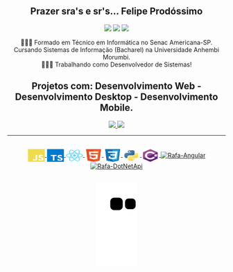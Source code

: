<div align="center">
   
## Prazer sra's e sr's...  **Felipe Prodóssimo**

<a href="https://facebook.com/FelipeProdossimo"><img src="https://img.shields.io/badge/Facebook-1877F2?style=for-the-badge&logo=facebook&logoColor=white"></a>
<a href="https://www.linkedin.com/in/felipe-prodossimo" target="_blank"><img src="https://img.shields.io/badge/-LinkedIn-%230077B5?style=for-the-badge&logo=linkedin&logoColor=white" target="_blank"></a> 
<a href="https://www.instagram.com/felipe.prodossimo_/"><img src="https://img.shields.io/badge/Instagram-E4405F?style=for-the-badge&logo=instagram&logoColor=white"></a>

👨🏻‍🎓 Formado em Técnico em Informática no Senac Americana-SP.
   <br>
   Cursando Sistemas de Informação (Bacharel) na Universidade Anhembi Morumbi.
   <br>
👨🏻‍💻 Trabalhando como Desenvolvedor de Sistemas!
   
Projetos com: Desenvolvimento Web - Desenvolvimento Desktop - Desenvolvimento Mobile.
---
   <div>
   <a href="https://github.com/FelipeProdossimo"</a>
   <img height="180em" src="https://github-readme-stats.vercel.app/api?username=felipeprodossimo&show_icons=true&theme=buefy&include_all_commits=true&count_private=true"/>
  <img height="180em" src="https://github-readme-stats.vercel.app/api/top-langs/?username=felipeprodossimo&layout=compact&langs_count=7&theme=buefy"/>
   </div>
   
   ---
   
   <div>
       <div style="display: inline_block"><br>
        <img align="center" alt="Rafa-Js" height="30" width="40" src="https://raw.githubusercontent.com/devicons/devicon/master/icons/javascript/javascript-plain.svg">
        <img align="center" alt="Rafa-Ts" height="30" width="40" src="https://raw.githubusercontent.com/devicons/devicon/master/icons/typescript/typescript-plain.svg">
        <img align="center" alt="Rafa-React" height="30" width="40" src="https://raw.githubusercontent.com/devicons/devicon/master/icons/react/react-original.svg">
        <img align="center" alt="Rafa-HTML" height="30" width="40" src="https://raw.githubusercontent.com/devicons/devicon/master/icons/html5/html5-original.svg">
        <img align="center" alt="Rafa-CSS" height="30" width="40" src="https://raw.githubusercontent.com/devicons/devicon/master/icons/css3/css3-original.svg">
        <img align="center" alt="Rafa-Python" height="30" width="40" src="https://raw.githubusercontent.com/devicons/devicon/master/icons/python/python-original.svg">
        <img align="center" alt="Rafa-Csharp" height="30" width="40" src="https://raw.githubusercontent.com/devicons/devicon/master/icons/csharp/csharp-original.svg">
        <img align="center" alt="Rafa-Angular" height="30" width="40" src="https://img.icons8.com/color/344/angularjs.png">
        <img align="center" alt="Rafa-DotNetApi" height="30" width="40" src="https://img.icons8.com/nolan/344/api-settings.png">
       </div>
   </div>
   
   <br>
   
<div>
 
  ![Snake animation](https://github.com/rafaballerini/rafaballerini/blob/output/github-contribution-grid-snake.svg)
 
</div>


